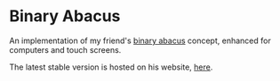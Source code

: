 # Binary Abacus

An implementation of my friend's [binary abacus](http://binaryabacus.com)
concept, enhanced for computers and touch screens.

The latest stable version is hosted on his website,
[here](http://binaryabacus.com/interactive2.html).

